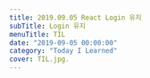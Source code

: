 ```yaml
---
title: 2019.09.05 React Login 유지
subTitle: Login 유지
menuTitle: TIL
date: "2019-09-05 00:00:00"
category: "Today I Learned"
cover: TIL.jpg.
---
```


